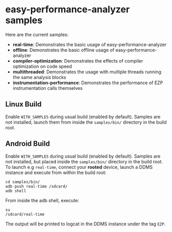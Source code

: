 easy-performance-analyzer samples
=================================

Here are the current samples:

  - **real-time**: Demonstrates the basic usage of easy-performance-analyzer
  - **offline**: Demonstrates the basic offline usage of easy-performance-analyzer
  - **compiler-optimization**: Demonstrates the effects of compiler optimization on code speed
  - **multithreaded**: Demonstrates the usage with multiple threads running the same analysis blocks
  - **instrumentation-performance**: Demonstrates the performance of EZP instrumentation calls themselves

Linux Build
-----------

Enable `WITH_SAMPLES` during usual build (enabled by default). Samples are not installed, launch them from inside the `samples/bin/` directory in the build root.

Android Build
-------------

Enable `WITH_SAMPLES` during usual build (enabled by default). Samples are not installed, but placed inside the `samples/bin/` directory in the build root. To launch e.g `real-time`, connect your **rooted** device, launch a DDMS instance and execute from within the build root:

```
cd samples/bin/
adb push real-time /sdcard/
adb shell
```

From inside the adb shell, execute:

```
su
/sdcard/real-time
```

The output will be printed to logcat in the DDMS instance under the tag `EZP`.

